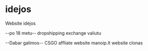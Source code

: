 # idejos
Website idėjos

--po 18 metu--
dropshipping
exchange valiutu

--Dabar galimos--
CSGO affliate website
manoip.lt website clonas
